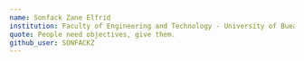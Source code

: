 ```yaml
---
name: Sonfack Zane Elfrid
institution: Faculty of Engineering and Technology - University of Buea
quote: People need objectives, give them.
github_user: SONFACKZ
---
```

